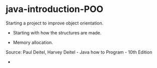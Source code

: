 ﻿# java-introduction-POO

Starting a project to improve object orientation.

- Starting with how the structures are made.

- Memory allocation.

Source: Paul Deitel, Harvey Deitel - Java how to Program - 10th Edition

-
